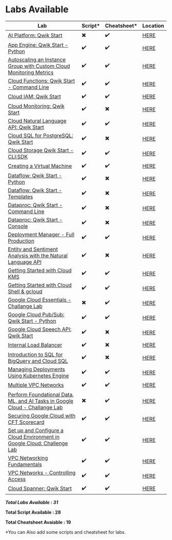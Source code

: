 # Labs Available

| Lab | Script* | Cheatsheet* | Location |
| --- | ------- | ----------- | -------- |
| [AI Platform: Qwik Start](https://www.qwiklabs.com/focuses/581?parent=catalog) | :heavy_multiplication_x: | :heavy_check_mark: | [HERE](VPC%20Networks%20-%20Controlling%20Access) |
| [App Engine: Qwik Start - Python](https://www.qwiklabs.com/focuses/1014?parent=catalog)  | :heavy_check_mark: | :heavy_check_mark: | [HERE](App%20Engine%20Qwik%20Start%20-%20Python) |
| [Autoscaling an Instance Group with Custom Cloud Monitoring Metrics](https://www.qwiklabs.com/focuses/611?parent=catalog) | :heavy_check_mark: | :heavy_check_mark: | [HERE](Autoscaling%20an%20Instance%20Group%20with%20Custom%20Cloud%20Monitoring%20Metrics) |
| [Cloud Functions: Qwik Start - Command Line](https://www.qwiklabs.com/focuses/916?parent=catalog) | :heavy_check_mark: | :heavy_check_mark: | [HERE](Cloud%20Functions%20Qwik%20Start%20-%20Command%20Line) |
| [Cloud IAM: Qwik Start](https://www.qwiklabs.com/focuses/551?parent=catalog) | :heavy_check_mark: | :heavy_check_mark: | [HERE](Cloud%20IAM%20%20Qwik%20Start) |
| [Cloud Monitoring: Qwik Start](https://www.qwiklabs.com/focuses/10599?parent=catalog) | :heavy_check_mark: | :heavy_multiplication_x: | [HERE](Cloud%20Monitoring%20%20Qwik%20Start) |
| [Cloud Natural Language API: Qwik Start](https://www.qwiklabs.com/focuses/582?parent=catalog) | :heavy_check_mark: | :heavy_check_mark: | [HERE](Cloud%20Natural%20Language%20API%3A%20Qwik%20Start) |
| [Cloud SQL for PostgreSQL: Qwik Start](https://www.qwiklabs.com/focuses/937?parent=catalog) | :heavy_check_mark: | :heavy_multiplication_x: | [HERE](Cloud%20SQL%20for%20PostgreSQL%3A%20Qwik%20Start) |
| [Cloud Storage Qwik Start - CLI:SDK](https://www.qwiklabs.com/focuses/569?parent=catalog) | :heavy_check_mark: | :heavy_check_mark: | [HERE](Cloud%20Storage%20Qwik%20Start%20-%20CLI%3ASDK) |
| [Creating a Virtual Machine](https://www.qwiklabs.com/focuses/3563?parent=catalog) | :heavy_check_mark: | :heavy_check_mark: | [HERE](Creating%20a%20Virtual%20Machine) |
| [Dataflow: Qwik Start - Python](https://www.qwiklabs.com/focuses/1100?parent=catalog) | :heavy_check_mark: | :heavy_multiplication_x: | [HERE](Dataflow%3A%20Qwik%20Start%20-%20Python) |
| [Dataflow: Qwik Start - Templates](https://www.qwiklabs.com/focuses/1101?parent=catalog) | :heavy_check_mark: | :heavy_multiplication_x: | [HERE](Dataflow%3A%20Qwik%20Start%20-%20Templates) |
| [Dataproc: Qwik Start - Command Line](https://www.qwiklabs.com/focuses/585?parent=catalog) | :heavy_check_mark: | :heavy_multiplication_x: | [HERE](Dataproc%3A%20Qwik%20Start%20-%20Command%20Line) |
| [Dataproc: Qwik Start - Console](https://www.qwiklabs.com/focuses/586?parent=catalog) | :heavy_check_mark: | :heavy_multiplication_x: | [HERE](Dataproc%3A%20Qwik%20Start%20-%20Console) |
| [Deployment Manager - Full Production](https://www.qwiklabs.com/focuses/981?parent=catalog) | :heavy_check_mark: | :heavy_check_mark: | [HERE](Deployment%20Manager%20-%20Full%20Production) |
| [Entity and Sentiment Analysis with the Natural Language API](https://www.qwiklabs.com/focuses/1843?parent=catalog) | :heavy_check_mark: | :heavy_multiplication_x: | [HERE](Entity%20and%20Sentiment%20Analysis%20with%20the%20Natural%20Language%20API) |
| [Getting Started with Cloud KMS](https://www.qwiklabs.com/focuses/1713?parent=catalog) | :heavy_check_mark: | :heavy_check_mark: | [HERE](Getting%20Started%20with%20Cloud%20KMS) |
| [Getting Started with Cloud Shell & gcloud](https://www.qwiklabs.com/focuses/563?parent=catalog) | :heavy_check_mark: | :heavy_check_mark: | [HERE](Getting%20Started%20with%20Cloud%20Shell%20%26%20gcloud) |
| [Google Cloud Essentials - Challange Lab](https://www.qwiklabs.com/focuses/1734?parent=catalog) | :heavy_multiplication_x: | :heavy_check_mark: | [HERE](Google%20Cloud%20Essentials%20-%20Challange%20Lab) |
| [Google Cloud Pub/Sub: Qwik Start - Python](https://www.qwiklabs.com/focuses/2775?parent=catalog) | :heavy_check_mark: | :heavy_check_mark: | [HERE](Google%20Cloud%20Pub%3ASub%20-%20Qwik%20Start%20-%20Python) |
| [Google Cloud Speech API: Qwik Start](https://www.qwiklabs.com/focuses/588?parent=catalog) | :heavy_check_mark: | :heavy_multiplication_x: | [HERE](Google%20Cloud%20Speech%20API%3A%20Qwik%20Start) |
| [Internal Load Balancer](https://www.qwiklabs.com/focuses/1910?parent=catalog) | :heavy_check_mark: | :heavy_multiplication_x: | [HERE](Internal%20Load%20Balancer) |
| [Introduction to SQL for BigQuery and Cloud SQL](https://www.qwiklabs.com/focuses/2802?parent=catalog) | :heavy_check_mark: | :heavy_multiplication_x: | [HERE](Introduction%20to%20SQL%20for%20BigQuery%20and%20Cloud%20SQL) |
| [Managing Deployments Using Kubernetes Engine](https://www.qwiklabs.com/focuses/639?parent=catalog) | :heavy_check_mark: | :heavy_check_mark: | [HERE](Managing%20Deployments%20Using%20Kubernetes%20Engine) |
| [Multiple VPC Networks](https://www.qwiklabs.com/focuses/1230?parent=catalog) | :heavy_check_mark: | :heavy_check_mark: | [HERE](Multiple%20VPC%20Networks) |
| [Perform Foundational Data, ML, and AI Tasks in Google Cloud - Challange Lab](https://www.qwiklabs.com/focuses/11044?parent=catalog) | :heavy_multiplication_x: | :heavy_check_mark: | [HERE](Perform%20Foundational%20Data%2C%20ML%2C%20and%20AI%20Tasks%20in%20Google%20Cloud%20-%20Challange%20Lab) |
| [Securing Google Cloud with CFT Scorecard](https://www.qwiklabs.com/focuses/10437?parent=catalog) | :heavy_check_mark: | :heavy_check_mark: | [HERE](Securing%20Google%20Cloud%20with%20CFT%20Scorecard) |
| [Set up and Configure a Cloud Environment in Google Cloud: Challenge Lab](https://www.qwiklabs.com/focuses/10603?parent=catalog) | :heavy_check_mark: | :heavy_check_mark: | [HERE](Set%20up%20and%20Configure%20a%20Cloud%20Environment%20in%20Google%20Cloud%3A%20Challenge%20Lab) |
| [VPC Networking Fundamentals](https://www.qwiklabs.com/focuses/1229?parent=catalog) | :heavy_check_mark: | :heavy_check_mark: | [HERE](VPC%20Networking%20Fundamentals) |
| [VPC Networks - Controlling Access](https://www.qwiklabs.com/focuses/1231?parent=catalog) | :heavy_check_mark: | :heavy_check_mark: | [HERE](VPC%20Networks%20-%20Controlling%20Access) |
| [Cloud Spanner: Qwik Start](https://www.qwiklabs.com/focuses/1156?parent=catalog) | :heavy_check_mark: | :heavy_check_mark: | [HERE](Cloud%20Spanner%3A%20Qwik%20Start) |


***Total Labs Available : 31***

**Total Script Available : 28**

**Total Cheatsheet Avaiable : 19**

*You can Also add some scripts and cheatsheet for labs.